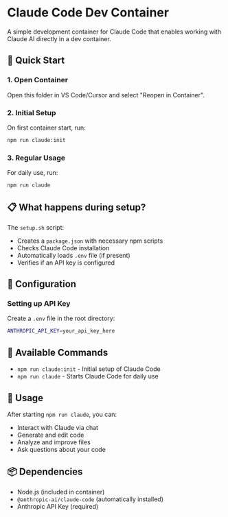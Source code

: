# Claude Code Dev Container

A simple development container for Claude Code that enables working with Claude AI directly in a dev container.

## 🚀 Quick Start

### 1. Open Container
Open this folder in VS Code/Cursor and select "Reopen in Container".

### 2. Initial Setup

On first container start, run:
```bash
npm run claude:init
```

### 3. Regular Usage
For daily use, run:
```bash
npm run claude
```

## 📋 What happens during setup?

The `setup.sh` script:
- Creates a `package.json` with necessary npm scripts
- Checks Claude Code installation
- Automatically loads `.env` file (if present)
- Verifies if an API key is configured

## 🔧 Configuration

### Setting up API Key
Create a `.env` file in the root directory:
```bash
ANTHROPIC_API_KEY=your_api_key_here
```

## 📝 Available Commands

- `npm run claude:init` - Initial setup of Claude Code
- `npm run claude` - Starts Claude Code for daily use

## 🎯 Usage

After starting `npm run claude`, you can:
- Interact with Claude via chat
- Generate and edit code
- Analyze and improve files
- Ask questions about your code

## 📦 Dependencies

- Node.js (included in container)
- `@anthropic-ai/claude-code` (automatically installed)
- Anthropic API Key (required)
